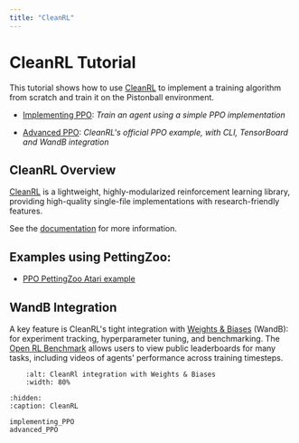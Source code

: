 ```yaml
---
title: "CleanRL"
---
```


# CleanRL Tutorial

This tutorial shows how to use [CleanRL](https://github.com/vwxyzjn/cleanrl) to implement a training algorithm from scratch and train it on the Pistonball environment.

* [Implementing PPO](/tutorials/cleanrl/implementing_PPO.md): _Train an agent using a simple PPO implementation_

* [Advanced PPO](/tutorials/cleanrl/advanced_PPO.md): _CleanRL's official PPO example, with CLI, TensorBoard and WandB integration_


## CleanRL Overview

[CleanRL](https://github.com/vwxyzjn/cleanrl) is a lightweight, highly-modularized reinforcement learning library, providing high-quality single-file implementations with research-friendly features.


See the [documentation](https://docs.cleanrl.dev/) for more information.

## Examples using PettingZoo:

* [PPO PettingZoo Atari example](https://docs.cleanrl.dev/rl-algorithms/ppo/#ppo_pettingzoo_ma_ataripy)


## WandB Integration

A key feature is CleanRL's tight integration with [Weights & Biases](https://wandb.ai/) (WandB): for experiment tracking, hyperparameter tuning, and benchmarking.
The [Open RL Benchmark](https://github.com/openrlbenchmark/openrlbenchmark) allows users to view public leaderboards for many tasks, including videos of agents' performance across training timesteps.


```{figure} /_static/img/tutorials/cleanrl-wandb.png
    :alt: CleanRl integration with Weights & Biases
    :width: 80%
```


```{toctree}
:hidden:
:caption: CleanRL

implementing_PPO
advanced_PPO
```
